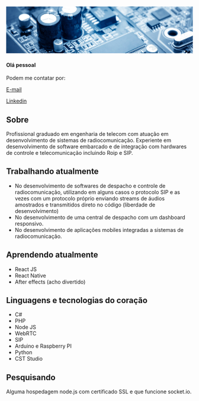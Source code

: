 ![](0.jpg)
#### Olá pessoal

Podem me contatar por: 

[E-mail](mailto:danilo.o.s@hotmail.com)

[Linkedin](https://www.linkedin.com/in/danilo-silva-44518956/)

## Sobre

Profissional graduado em engenharia de telecom com atuação em desenvolvimento de sistemas de radiocomunicação. Experiente em desenvolvimento de software embarcado e de integração com hardwares de controle e telecomunicação incluindo Roip e SIP.

## Trabalhando atualmente

* No desenvolvimento de softwares de despacho e controle de radiocomunicação, utilizando em alguns casos o protocolo SIP e as vezes com um protocolo próprio enviando streams de áudios amostrados e transmitidos direto no código (liberdade de desenvolvimento)
* No desenvolvimento de uma central de despacho com um dashboard responsivo.
* No desenvolvimento de aplicações mobiles integradas a sistemas de radiocomunicação.


## Aprendendo atualmente

* React JS
* React Native
* After effects (acho divertido)

## Linguagens e tecnologias do coração

* C#
* PHP
* Node JS
* WebRTC
* SIP
* Arduino e Raspberry PI
* Python
* CST Studio

## Pesquisando

Alguma hospedagem node.js com certificado SSL e que funcione socket.io.


  
